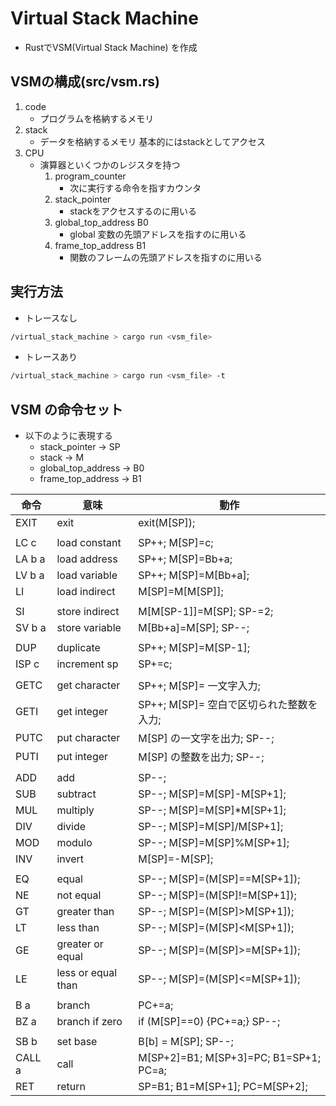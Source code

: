# Virtual Stack Machine 
* RustでVSM(Virtual Stack Machine) を作成

## VSMの構成(src/vsm.rs)
1. code
    * プログラムを格納するメモリ
2. stack
    * データを格納するメモリ 基本的にはstackとしてアクセス
3. CPU
    * 演算器といくつかのレジスタを持つ
        1. program_counter
            * 次に実行する命令を指すカウンタ
        2. stack_pointer
            * stackをアクセスするのに用いる
        3. global_top_address B0
            * global 変数の先頭アドレスを指すのに用いる
        4. frame_top_address B1
            * 関数のフレームの先頭アドレスを指すのに用いる

## 実行方法
* トレースなし
```bash
/virtual_stack_machine > cargo run <vsm_file> 
```
* トレースあり
```bash
/virtual_stack_machine > cargo run <vsm_file> -t
```
## VSM の命令セット
* 以下のように表現する
    * stack_pointer -> SP
    * stack -> M
    * global_top_address -> B0
    * frame_top_address -> B1

| 命令 | 意味 | 動作 |
|-----|-----|-----|
|EXIT|exit|exit(M[SP]);|
|||
|LC c|load constant|SP++; M[SP]=c;|
|LA b a|load address|SP++; M[SP]=Bb+a;|
|LV b a|load variable|SP++; M[SP]=M[Bb+a];|
|LI|load indirect|M[SP]=M[M[SP]];|
|||
|SI| store indirect |M[M[SP-1]]=M[SP]; SP-=2;|
|SV b a |store variable |M[Bb+a]=M[SP]; SP--;|
|||
|DUP |duplicate |SP++; M[SP]=M[SP-1];|
|ISP c| increment sp |SP+=c;|
|||
|GETC |get character |SP++; M[SP]= 一文字入力;|
|GETI |get integer |SP++; M[SP]= 空白で区切られた整数を入力;|
|PUTC |put character |M[SP] の一文字を出力; SP--;|
|PUTI |put integer |M[SP] の整数を出力; SP--;|
|||
|ADD |add |SP--; |M[SP]=M[SP]+M[SP+1];|
|SUB |subtract |SP--; M[SP]=M[SP]-M[SP+1];|
|MUL |multiply |SP--; M[SP]=M[SP]*M[SP+1];|
|DIV |divide |SP--; M[SP]=M[SP]/M[SP+1];|
|MOD |modulo |SP--; M[SP]=M[SP]%M[SP+1];|
|INV |invert |M[SP]=-M[SP];|
|||
|EQ |equal |SP--; M[SP]=(M[SP]==M[SP+1]);|
|NE |not equal |SP--; M[SP]=(M[SP]!=M[SP+1]);|
|GT |greater than |SP--; M[SP]=(M[SP]>M[SP+1]);|
|LT |less than |SP--; M[SP]=(M[SP]<M[SP+1]);|
|GE |greater or equal |SP--; M[SP]=(M[SP]>=M[SP+1]);|
|LE |less or equal than |SP--; M[SP]=(M[SP]<=M[SP+1]);|
|||
|B a |branch |PC+=a;|
|BZ a |branch if zero |if (M[SP]==0) {PC+=a;} SP--;|
|||
|SB b |set base |B[b] = M[SP]; SP--;|
|CALL a |call |M[SP+2]=B1; M[SP+3]=PC; B1=SP+1; PC=a;|
|RET |return |SP=B1; B1=M[SP+1]; PC=M[SP+2];|